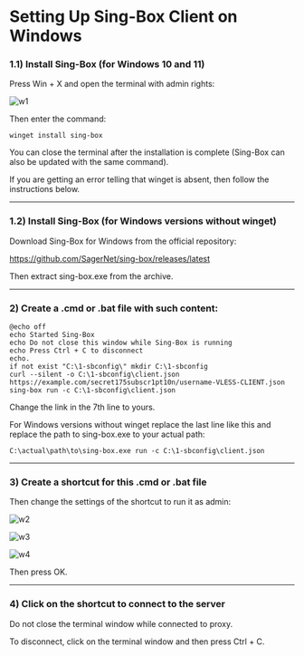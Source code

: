 # Setting Up Sing-Box Client on Windows

### 1.1) Install Sing-Box (for Windows 10 and 11)

Press Win + X and open the terminal with admin rights:

![w1](https://github.com/user-attachments/assets/614a2643-df78-478c-ad5f-66bd2cfb7405)

Then enter the command:

```
winget install sing-box
```

You can close the terminal after the installation is complete (Sing-Box can also be updated with the same command).

If you are getting an error telling that winget is absent, then follow the instructions below.

-----

### 1.2) Install Sing-Box (for Windows versions without winget)

Download Sing-Box for Windows from the official repository:

https://github.com/SagerNet/sing-box/releases/latest

Then extract sing-box.exe from the archive.

-----

### 2) Create a .cmd or .bat file with such content:

```
@echo off
echo Started Sing-Box
echo Do not close this window while Sing-Box is running
echo Press Ctrl + C to disconnect
echo.
if not exist "C:\1-sbconfig\" mkdir C:\1-sbconfig
curl --silent -o C:\1-sbconfig\client.json https://example.com/secret175subscr1pt10n/username-VLESS-CLIENT.json
sing-box run -c C:\1-sbconfig\client.json
```

Change the link in the 7th line to yours.

For Windows versions without winget replace the last line like this and replace the path to sing-box.exe to your actual path:

```
C:\actual\path\to\sing-box.exe run -c C:\1-sbconfig\client.json
```

-----

### 3) Create a shortcut for this .cmd or .bat file

Then change the settings of the shortcut to run it as admin:

![w2](https://github.com/user-attachments/assets/18d9550a-0ba1-4331-b8b3-d80edd3a7362)

![w3](https://github.com/user-attachments/assets/73f76c75-f891-49a9-9b95-dd659b145725)

![w4](https://github.com/user-attachments/assets/bf8fa331-1442-4bcb-99e6-8748b5253e9a)

Then press OK.

-----

### 4) Click on the shortcut to connect to the server

Do not close the terminal window while connected to proxy.

To disconnect, click on the terminal window and then press Ctrl + C.
